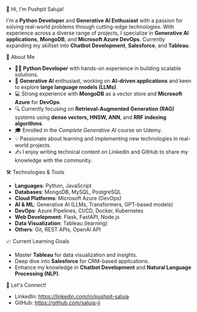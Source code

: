 👋 Hi, I'm Pushpit Saluja!

I'm a **Python Developer** and **Generative AI Enthusiast** with a passion for solving real-world problems through cutting-edge technologies. With experience across a diverse range of projects, I specialize in **Generative AI applications**, **MongoDB**, and **Microsoft Azure DevOps**. Currently expanding my skillset into **Chatbot Development**, **Salesforce**, and **Tableau**.

🌟 About Me
- 👨‍💻 **Python Developer** with hands-on experience in building scalable solutions.
- 🧠 **Generative AI** enthusiast, working on **AI-driven applications** and keen to explore **large language models (LLMs)**.
- 💻 Strong experience with **MongoDB** as a vector store and **Microsoft Azure** for **DevOps**.
- 🔍 Currently focusing on **Retrieval-Augmented Generation (RAG)** systems using **dense vectors, HNSW, ANN**, and **RRF indexing algorithms**.
- 🎓 Enrolled in the *Complete Generative AI* course on Udemy.
- 💡 Passionate about learning and implementing new technologies in real-world projects.
- ✍️ I enjoy writing technical content on LinkedIn and GitHub to share my knowledge with the community.

🛠️ Technologies & Tools
- **Languages**: Python, JavaScript
- **Databases**: MongoDB, MySQL, PostgreSQL
- **Cloud Platforms**: Microsoft Azure (DevOps)
- **AI & ML**: Generative AI (LLMs, Transformers, GPT-based models)
- **DevOps**: Azure Pipelines, CI/CD, Docker, Kubernetes
- **Web Development**: Flask, FastAPI, Node.js
- **Data Visualization**: Tableau (learning)
- **Others**: Git, REST APIs, OpenAI API


📈 Current Learning Goals
- Master **Tableau** for data visualization and insights.
- Deep dive into **Salesforce** for CRM-based applications.
- Enhance my knowledge in **Chatbot Development** and **Natural Language Processing (NLP)**.

💬 Let's Connect!
- LinkedIn: https://linkedin.com/in/pushpit-saluja
- GitHub: https://github.com/saluja-ji


